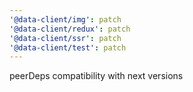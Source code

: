 ```yaml
---
'@data-client/img': patch
'@data-client/redux': patch
'@data-client/ssr': patch
'@data-client/test': patch
---
```


peerDeps compatibility with next versions
